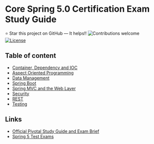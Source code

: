 Core Spring 5.0 Certification Exam Study Guide
======================
:star: Star this project on GitHub — It helps!!
![Contributions welcome](https://img.shields.io/badge/contributions-welcome-orange.svg)
[![License](https://img.shields.io/badge/license-MIT-blue.svg)](https://opensource.org/licenses/MIT)

## Table of content

- [Container, Dependency and IOC](container_dependency_ioc.md)
- [Aspect Oriented Programming](aspect_oriented_programming.md)
- [Data Management](data_management.md)
- [Spring Boot](spring_boot.md)
- [Spring MVC and the Web Layer](spring_mvc.md)
- [Security](security.md)
- [REST](rest.md)
- [Testing](testing.md)

## Links

- [Official Pivotal Study Guide and Exam Brief](https://pivotal.io/training/certification/spring-professional-certification)
- [Spring 5 Test Exams](http://itestjava.com/java-certification-practice-tests/home.do)